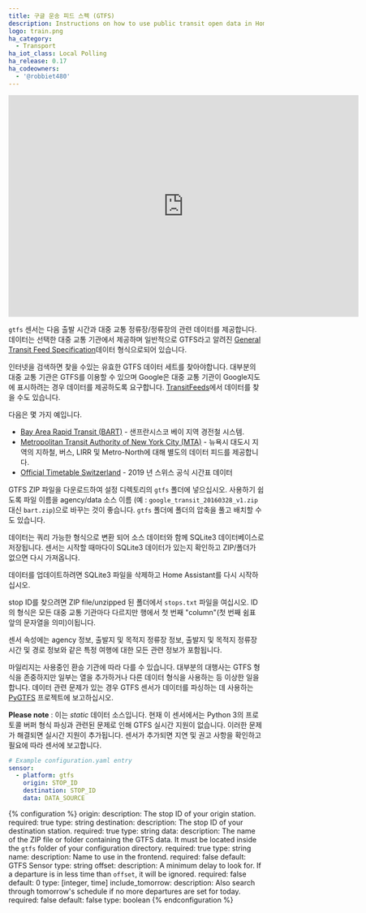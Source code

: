 ```yaml
---
title: 구글 운송 피드 스펙 (GTFS)
description: Instructions on how to use public transit open data in Home Assistant.
logo: train.png
ha_category:
  - Transport
ha_iot_class: Local Polling
ha_release: 0.17
ha_codeowners:
  - '@robbiet480'
---
```


<iframe width="690" height="437" src="https://www.youtube.com/embed/xFJ4Q6MB8A8" frameborder="0" allow="accelerometer; autoplay; encrypted-media; gyroscope; picture-in-picture" allowfullscreen></iframe>

`gtfs` 센서는 다음 출발 시간과 대중 교통 정류장/정류장의 관련 데이터를 제공합니다. 데이터는 선택한 대중 교통 기관에서 제공하며 일반적으로 GTFS라고 알려진 [General Transit Feed Specification](https://developers.google.com/transit/gtfs/)데이터 형식으로되어 있습니다.

인터넷을 검색하면 찾을 수있는 유효한 GTFS 데이터 세트를 찾아야합니다. 대부분의 대중 교통 기관은 GTFS를 이용할 수 있으며 Google은 대중 교통 기관이 Google지도에 표시하려는 경우 데이터를 제공하도록 요구합니다. [TransitFeeds](https://transitfeeds.com/feeds)에서 데이터를 찾을 수도 있습니다.

다음은 몇 가지 예입니다.

- [Bay Area Rapid Transit (BART)](https://www.bart.gov/schedules/developers/gtfs) - 샌프란시스코 베이 지역 경전철 시스템.
- [Metropolitan Transit Authority of New York City (MTA)](http://web.mta.info/developers/) - 뉴욕시 대도시 지역의 지하철, 버스, LIRR 및 Metro-North에 대해 별도의 데이터 피드를 제공합니다.
- [Official Timetable Switzerland](https://opentransportdata.swiss/en/dataset/timetable-2019-gtfs) - 2019 년 스위스 공식 시간표 데이터

GTFS ZIP 파일을 다운로드하여 설정 디렉토리의 `gtfs` 폴더에 넣으십시오. 사용하기 쉽도록 파일 이름을 agency/data 소스 이름 (예 : `google_transit_20160328_v1.zip` 대신 `bart.zip`)으로 바꾸는 것이 좋습니다. `gtfs` 폴더에 폴더의 압축을 풀고 배치할 수도 있습니다.

데이터는 쿼리 가능한 형식으로 변환 되어 소스 데이터와 함께 SQLite3 데이터베이스로 저장됩니다. 센서는 시작할 때마다이 SQLite3 데이터가 있는지 확인하고 ZIP/폴더가 없으면 다시 가져옵니다.

데이터를 업데이트하려면 SQLite3 파일을 삭제하고 Home Assistant를 다시 시작하십시오.

stop ID를 찾으려면 ZIP file/unzipped 된 폴더에서 `stops.txt` 파일을 여십시오. ID의 형식은 모든 대중 교통 기관마다 다르지만 행에서 첫 번째 "column"(첫 번째 쉼표 앞의 문자열을 의미)이됩니다.

센서 속성에는 agency 정보, 출발지 및 목적지 정류장 정보, 출발지 및 목적지 정류장 시간 및 경로 정보와 같은 특정 여행에 대한 모든 관련 정보가 포함됩니다.

마일리지는 사용중인 환승 기관에 따라 다를 수 있습니다. 대부분의 대행사는 GTFS 형식을 존중하지만 일부는 열을 추가하거나 다른 데이터 형식을 사용하는 등 이상한 일을 합니다. 데이터 관련 문제가 있는 경우 GTFS 센서가 데이터를 파싱하는 데 사용하는 [PyGTFS](https://github.com/jarondl/pygtfs) 프로젝트에 보고하십시오.

**Please note** : 이는 _static_ 데이터 소스입니다. 현재 이 센서에서는 Python 3의 프로토콜 버퍼 형식 파싱과 관련된 문제로 인해 GTFS 실시간 지원이 없습니다. 이러한 문제가 해결되면 실시간 지원이 추가됩니다. 센서가 추가되면 지연 및 권고 사항을 확인하고 필요에 따라 센서에 보고합니다.

```yaml
# Example configuration.yaml entry
sensor:
  - platform: gtfs
    origin: STOP_ID
    destination: STOP_ID
    data: DATA_SOURCE
```

{% configuration %}
origin:
  description: The stop ID of your origin station.
  required: true
  type: string
destination:
  description: The stop ID of your destination station.
  required: true
  type: string
data:
  description: The name of the ZIP file or folder containing the GTFS data. It must be located inside the `gtfs` folder of your configuration directory.
  required: true
  type: string
name:
  description: Name to use in the frontend.
  required: false
  default: GTFS Sensor
  type: string
offset:
  description: A minimum delay to look for. If a departure is in less time than `offset`, it will be ignored.
  required: false
  default: 0
  type: [integer, time]
include_tomorrow:
  description: Also search through tomorrow's schedule if no more departures are set for today.
  required: false
  default: false
  type: boolean
{% endconfiguration %}
